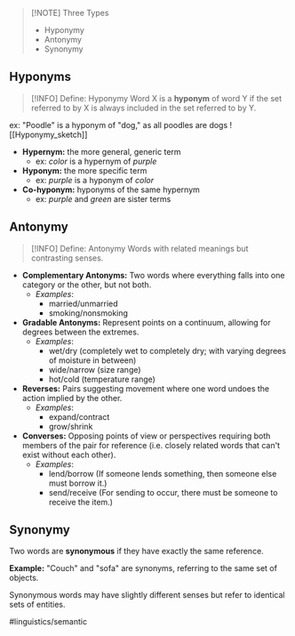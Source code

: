 
> [!NOTE] Three Types
> - Hyponymy
> - Antonymy
> - Synonymy

## Hyponyms
> [!INFO] Define: Hyponymy
> Word X is a **hyponym** of word Y if the set referred to by X is always included in the set referred to by Y.

ex: "Poodle" is a hyponym of "dog," as all poodles are dogs
![[Hyponymy_sketch]]

- **Hypernym:** the more general, generic term
	- ex: *color* is a hypernym of *purple*
- **Hyponym:** the more specific term
	- ex: *purple* is a hyponym of *color*
- **Co-hyponym:** hyponyms of the same hypernym
	- ex: *purple* and *green* are sister terms

## Antonymy
> [!INFO] Define: Antonymy
> Words with related meanings but contrasting senses.

- **Complementary Antonyms:** Two words where everything falls into one category or the other, but not both.
	- *Examples*:
		- married/unmarried
		- smoking/nonsmoking
- **Gradable Antonyms:** Represent points on a continuum, allowing for degrees between the extremes.
	- *Examples*:
		- wet/dry (completely wet to completely dry; with varying degrees of moisture in between)
		- wide/narrow (size range)
		- hot/cold (temperature range)
- **Reverses:** Pairs suggesting movement where one word undoes the action implied by the other.
	- *Examples*:
		- expand/contract
		- grow/shrink
- **Converses:** Opposing points of view or perspectives requiring both members of the pair for reference (i.e. closely related words that can't exist without each other).
	- *Examples*:
		- lend/borrow (If someone lends something, then someone else must borrow it.)
		- send/receive (For sending to occur, there must be someone to receive the item.)

## Synonymy
Two words are **synonymous** if they have exactly the same reference.
   
**Example:** "Couch" and "sofa" are synonyms, referring to the same set of objects.

Synonymous words may have slightly different senses but refer to identical sets of entities.

#linguistics/semantic 
